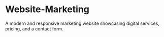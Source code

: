 # Website-Marketing
A modern and responsive marketing website showcasing digital services, pricing, and a contact form.
